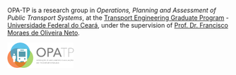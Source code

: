 OPA-TP is a research group in *Operations, Planning and Assessment of Public Transport Systems*, at the [Transport Engineering Graduate Program](https://www.det.ufc.br/petran) - [Universidade Federal do Ceará](ufc.br), under the supervision of [Prof. Dr. Francisco Moraes de Oliveira Neto](http://lattes.cnpq.br/7671802407202251).

<img align="left" src="opatp.png?raw=true" alt="logo" width="150">
